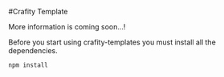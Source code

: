 #Crafity Template

More information is coming soon...!

Before you start using crafity-templates you must install all the dependencies.

	npm install
	
